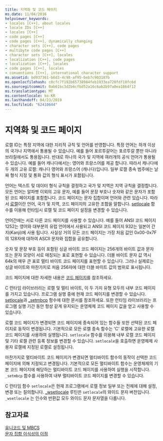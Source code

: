 ```yaml
---
title: 지역화 및 코드 페이지
ms.date: 11/04/2016
helpviewer_keywords:
- locales [C++], about locales
- locale IDs [C++]
- locales [C++]
- code pages [C++]
- code pages [C++], dynamically changing
- character sets [C++], code pages
- multibyte code pages [C++]
- character sets [C++], locales
- localization [C++], code pages
- localization [C++], locales
- code pages [C++], locales
- conventions [C++], international character support
ms.assetid: bd937361-b6d3-4c98-af95-beb7c903187b
ms.openlocfilehash: c0cfc7f192b65738984feb1933ea720fdf18fc6d
ms.sourcegitcommit: 0ab61bc3d2b6cfbd52a16c6ab2b97a8ea1864f12
ms.translationtype: MT
ms.contentlocale: ko-KR
ms.lasthandoff: 04/23/2019
ms.locfileid: "62410644"
---
```

# <a name="locales-and-code-pages"></a>지역화 및 코드 페이지

로캘 ID는 특정 지역에 대한 지리적 규칙 및 언어를 반영합니다. 특정 언어는 하개 이상의 국가나 지역에서 통용될 수 있습니다. 예를 들어 포르투갈어는 포르투갈 뿐만 아니라 브라질에서도 통용됩니다. 반대로 하나의 국가 및 지역에 여러개의 공식 언어가 통용될 수 있습니다. 예를 들어 캐나다에서는: 영어와 프랑스어를 제공 합니다. 따라서 캐나다에 두 개의 고유 로캘: 캐나다 영어와 프랑스어 (캐나다)입니다. 일부 로캘 종속 범주에는 날짜 형식 지정 및 통화 값의 형식 표시가 포함됩니다.

언어는 텍스트 및 데이터 형식 규칙을 결정하고 국가 및 지역은 지역 규칙을 결정합니다. 모든 언어는 알파벳 이외의 고유 문자, 예를 들어 문장 부호나 숫자와 같은 문자가 포함된 코드 페이지를 포함합니다. 코드 페이지는 문자 집합이며 언어와 관련 있습니다. 따라서 [로캘](../c-runtime-library/locale.md)이란 언어, 국가 및 지역, 코드 페이지의 고유한 조합을 말합니다. [setlocale](../c-runtime-library/reference/setlocale-wsetlocale.md) 함수를 이용해 런타임시 로캘 및 코드 페이지 설정을 변경할 수 있습니다.

언어간에는 서로 다른 코드 페이지를 사용할 수 있습니다. 예를 들어 ANSI 코드 페이지 1252는 영어와 대부분의 유럽 언어에서 사용되고 ANSI 코드 페이지 932는 일본어 간지(Kanji)에 사용 됩니다. 사실상 거의 모든 코드 페이지는 가장 처음 값인 0x00-0x7F의 128자에 대하여 ASCII 문자와 집합을 공유합니다.

숫자 및 문장 부호 등이 포함된 싱글 바이트 코드 페이지는 256개의 바이트 값과 문자 또는 문자 모양이 서로 매칭되는 표로 표현할 수 있습니다. 더블 바이트 문자 값 역시 64k의 매우 큰 표로 멀티 바이트 코드 페이지를 표현할 수 있습니다. 그러나 실제로는 싱글 바이트와 마찬가지로 처음 256자에 대한 더블 바이트 값의 범위로 표시됩니다.

코드 페이지에 대한 자세한 내용은 [코드 페이지](../c-runtime-library/code-pages.md)를 참조하세요.

C 런타임 라이브러리는 로캘 및 멀티 바이트, 이 두 가지 유형 모두의 내부 코드 페이지를 가지고 있습니다. 프로그램 실행 중에 현재 코드 페이지를 변경할 수 있습니다. [setlocale](../c-runtime-library/reference/setlocale-wsetlocale.md)과 [_setmbcp](../c-runtime-library/reference/setmbcp.md) 함수에 대한 문서를 참조하세요. 또한 런타임 라이브러리는 프로그램 실행 기간 동안 항상 같게 유지되는 운영체제 코드 페이지 값을 얻고 사용할 수 있습니다.

로캘 코드 페이지가 변경되면 코드 페이지에 종속되어 있는 함수들 또한 선택된 코드 페이지로 동작이 변경됩니다. 기본적으로 모든 로캘 종속 함수는 'C' 로캘에 고유한 로캘 코드 페이지를 사용하여 실행됩니다. `setlocale` 함수를 이용해 내부 로캘 코드 페이지 및 기타 로캘 관련 등록 정보를 변경할 수 있습니다. `setlocale`을 호출하면 운영체제 사용자 로캘에 지정된 로캘로 설정됩니다.

마찬가지로 멀티바이트 코드 페이지가 변경되면 멀티바이트 함수의 동작이 선택한 코드 페이지에 의해 지정되고 변경됩니다. 기본적으로 모든 멀티바이트 함수는 운영체제의 기본 코드 페이지에 해당하는 멀티바이트 코드 페이지를 사용하여 실행을 시작합니다. `_setmbcp` 함수를 사용하여 내부 멀티바이트 코드 페이지를 변경할 수 있습니다.

C 런타임 함수 `setlocale`은 현재 프로그램에서 로캘 정보 일부 또는 전체에 대해 설정, 변경 또는 질의합니다. [_wsetlocale](../c-runtime-library/reference/setlocale-wsetlocale.md) 루틴은 `setlocale`의 와이드 문자 버전입니다. `_wsetlocale` 는 인수와 반환값 모두 와이드 문자 문자열을 다룹니다.

## <a name="see-also"></a>참고자료

[유니코드 및 MBCS](../text/unicode-and-mbcs.md)<br/>
[문자 집합 이식성의 이점](../text/benefits-of-character-set-portability.md)
